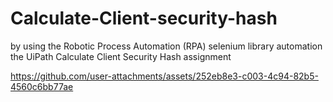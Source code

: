 # Calculate-Client-security-hash
by using the Robotic Process Automation (RPA) selenium library automation the UiPath Calculate Client Security Hash assignment


https://github.com/user-attachments/assets/252eb8e3-c003-4c94-82b5-4560c6bb77ae

